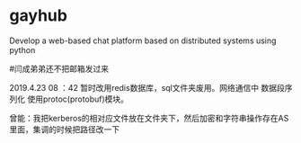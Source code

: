 # gayhub
Develop a web-based chat platform based on distributed systems using python


#闫成弟弟还不把邮箱发过来


2019.4.23 08 ：42 暂时改用redis数据库，sql文件夹废用。网络通信中 数据段序列化 使用protoc(protobuf)模块。

曾能：我把kerberos的相对应文件放在文件夹下，然后加密和字符串操作存在AS里面，集调的时候把路径改一下
